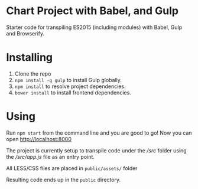 # Chart Project with Babel, and Gulp

Starter code for transpiling ES2015 (including modules) with Babel, Gulp and Browserify.

# Installing

1. Clone the repo
2. `npm install -g gulp` to install Gulp globally.
3. `npm install` to resolve project dependencies.
3. `bower install` to install frontend dependencies.

# Using

Run `npm start` from the command line and you are good to go! Now you can open <http://localhost:8000>

The project is currently setup to transpile code under the _/src_ folder using the _/src/app.js_ file as an entry point.

All LESS/CSS files are placed in `public/assets/` folder

Resulting code ends up in the `public` directory.
